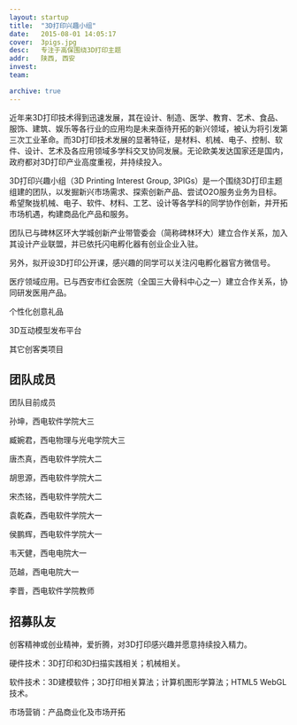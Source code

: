```yaml
---
layout: startup
title:  "3D打印兴趣小组"
date:   2015-08-01 14:05:17
cover:	3pigs.jpg
desc:	专注于高保围绕3D打印主题
addr:	陕西, 西安
invest:	
team:	

archive: true
---
```


近年来3D打印技术得到迅速发展，其在设计、制造、医学、教育、艺术、食品、服饰、建筑、娱乐等各行业的应用均是未来亟待开拓的新兴领域，被认为将引发第三次工业革命。而3D打印技术发展的显著特征，是材料、机械、电子、控制、软件、设计、艺术及各应用领域多学科交叉协同发展。无论欧美发达国家还是国内，政府都对3D打印产业高度重视，并持续投入。

3D打印兴趣小组（3D Printing Interest Group, 3PIGs）是一个围绕3D打印主题组建的团队，以发掘新兴市场需求、探索创新产品、尝试O2O服务业务为目标。希望聚拢机械、电子、软件、材料、工艺、设计等各学科的同学协作创新，并开拓市场机遇，构建商品化产品和服务。

团队已与碑林区环大学城创新产业带管委会（简称碑林环大）建立合作关系，加入其设计产业联盟，并已依托闪电孵化器有创业企业入驻。

另外，拟开设3D打印公开课，感兴趣的同学可以关注闪电孵化器官方微信号。

医疗领域应用。已与西安市红会医院（全国三大骨科中心之一）建立合作关系，协同研发医用产品。

个性化创意礼品

3D互动模型发布平台

其它创客类项目

## 团队成员

团队目前成员

孙坤，西电软件学院大三

臧婉君，西电物理与光电学院大三

唐杰真，西电软件学院大二

胡思源，西电软件学院大二

宋杰铭，西电软件学院大二

袁乾森，西电软件学院大一

侯鹏辉，西电软件学院大一

韦天健，西电电院大一

范越，西电电院大一

李晋，西电软件学院教师

## 招募队友

创客精神或创业精神，爱折腾，对3D打印感兴趣并愿意持续投入精力。

硬件技术：3D打印和3D扫描实践相关；机械相关。

软件技术：3D建模软件；3D打印相关算法；计算机图形学算法；HTML5 WebGL技术。

市场营销：产品商业化及市场开拓
